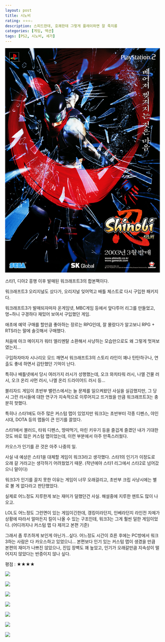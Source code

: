 ```yaml
---
layout: post
title: 시노비
rating: ⭐️⭐️⭐️☆
description: 스피드한데, 호쾌한데 그렇게 플레이하면 잘 죽지롱
categories: [게임, 액션]
tags: [PS2, 시노비, 세가]
---
```


![시노비](../../img/2013/shinobi.jpg)

스타1, 디아2 흥행 이후 발매된 워크래프트3의 합본팩이다.

워크래프트3 오리지널도 샀다가, 오리지널 잊어먹고 배틀 체스트로 다시 구입한 패키지다.

워크래프트3가 발매되자마자 온게임넷, MBC게임 등에서 앞다투어 리그를 만들었고, 멍~하니 구경하다 재밌어 보여서 구입했던 게임.

애초에 예약 구매를 할만큼 좋아하는 장르는 RPG인데, 잘 몰랐다가 알고보니 RPG + RTS라는 말에 솔깃해서 구매했다.

처음에 아크 메이지가 워터 엘리멘탈 소환해서 사냥하는 모습만으로도 왜 그렇게 멋져보였는지...

구입하자마자 시나리오 모드 깨면서 워크래프트3의 스토리 라인이 꽤나 탄탄하구나, 연출도 좋네 하면서 감탄했던 기억이 난다.

특히나 배틀넷에서 당시 여러가지 러시가 성행했는데, 오크 와치타워 러시, 나엘 건물 러시, 오크 온리 샤먼 러시, 나엘 온리 드라이어드 러시 등...

블리자드 게임이 초반부 밸런스에서는 늘 문제를 일으켜왔던 사실을 실감했지만, 그 당시 그런 러시들에 대한 연구가 지속적으로 이루어지고 뜨거웠을 만큼 워크래프트3는 충분히 핫했다. 

특히나 스타1에도 아주 많은 커스텀 맵이 있었지만 워크3는 초반부터 각종 디펜스, 야인시대, DOTA 등의 맵들이 큰 인기를 끌었다.

스타1에서 블러드, 타워 디펜스, 땅따먹기, 마린 키우기 등을 즐겁게 즐겼던 내가 기대한 것도 바로 많은 커스텀 맵이었는데, 이런 부분에서 아주 만족스러웠다.

카오스가 인기를 끈 것은 아주 나중의 일.

사실 내 예상은 스타1을 대체할 게임이 워크3라고 생각했다. 스타1의 인기가 이정도로 오래 갈 거라고는 생각하기 어려웠었기 때문. (작년에야 스타1 리그에서 스타2로 넘어갔으니 말이다)

워크3가 인기를 끌지 못한 이유는 게임이 너무 오래걸리고, 초반부 크립 사냥시에는 별로 볼 게 없다라고 판단했었다.

실제로 어느정도 지루한게 보는 재미가 덜했던건 사실. 해설중에 지루한 멘트도 많이 나오고.

LOL도 어느정도 그런면이 있는 게임이긴한데, 갱킹이라던지, 인베라던지 라인전 자체가 상황에 따라서 얼마든지 킬이 나올 수 있는 구조인데, 워크3는 그게 훨씬 덜한 게임이었다. (어디까지나 커스텀 맵 다 제끼고 본편 기준)

그래서 좀 루즈하게 보인게 아닌가...싶다. 어느정도 시간이 흐른 후에는 PC방에서 워크3하는 사람은 다 카오스하고 있었으니... 본편보다 인기 있는 커스텀 맵이 생겼을 만큼 본편의 재미가 나쁘진 않았으나, 진입 장벽도 꽤 높았고, 인기가 오래갈만큼 지속성이 떨어지지 않았다는 반증이지 않나 싶다. 

평점 : ★★★★

![](./0.jpg)

![](./1.jpg)

![](./2.jpg)

![](./3.jpg)

![](./4.jpg)

![](./5.jpg)

![](./6.jpg)
